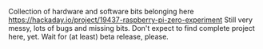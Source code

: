 Collection of hardware and software bits belonging here https://hackaday.io/project/19437-raspberry-pi-zero-experiment
Still very messy, lots of bugs and missing bits. Don't expect to find complete project here, yet. Wait for (at least) beta release, please.
